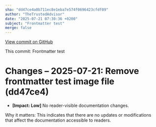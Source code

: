 ```yaml
---
sha: "dd47ce4a0b711ec8e1eba7e574f0696423cfdf09"
author: "TheTrustedAdvisor"
date: "2025-07-21 07:30:36 +0200"
subject: "Frontmatter test"
merge: false
---
```


[View commit on GitHub](https://github.com/TheTrustedAdvisor/FabricAdoptionFramework/commit/dd47ce4a0b711ec8e1eba7e574f0696423cfdf09)

This commit: Frontmatter test

# Changes – 2025-07-21: Remove frontmatter test image file (dd47ce4)

- **[Impact: Low]** No reader-visible documentation changes.

Why it matters: This indicates that there are no updates or modifications that affect the documentation accessible to readers.
